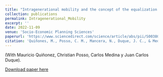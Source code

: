 ```yaml
---
title: "Intragenerational mobility and the concept of the equalization of longer-term incomes: An estimation for a developing country"
collection: publications
permalink: Intragenerational_Mobility
excerpt: ''
date: 2022-11-09
venue: 'Socio-Economic Planning Sciences'
paperurl: 'https://www.sciencedirect.com/science/article/abs/pii/S0038012122002646'
citation: 'Quiñones, M., Posso, C. M., Mancera, N., Duque, J. C., & Medina, C. A. (2022). &quot;Intragenerational mobility and the concept of the equalization of longer-term incomes: An estimation for a developing country.&quot; <i>Socio-Economic Planning Sciences</i>. 101463.'
---
```

(With Mauricio Quiñonez, Christian Posso, Carlos Medina y Juan Carlos Duque).

[Download paper here](https://www.sciencedirect.com/science/article/abs/pii/S0038012122002646)


